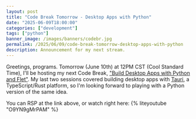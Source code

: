 ```yaml
---
layout: post
title: "Code Break Tomorrow - Desktop Apps with Python"
date: "2025-06-09T18:00:00"
categories: ["development"]
tags: ["python"]
banner_image: /images/banners/codebr.jpg
permalink: /2025/06/09/code-break-tomorrow-desktop-apps-with-python
description: Announcement for my next stream.
---
```


Greetings, programs. Tomorrow (June 10th) at 12PM CST (Cool Standard Time), I'll be hosting my next Code Break, ["Build Desktop Apps with Python and Flet"](https://cfe.dev/talkshows/codebreak-06102025/). My last two sessions covered building desktop apps with [Tauri](https://v2.tauri.app/), a TypeScript/Rust platform, so I'm looking forward to playing with a Python version of the same idea. 

You can RSP at the link above, or watch right here: {% liteyoutube "O9YN9gMrPAM" %}